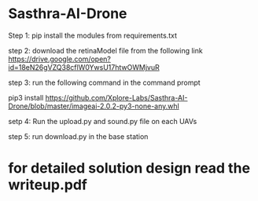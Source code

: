 # Sasthra-AI-Drone

Step 1: pip install the modules from requirements.txt

step 2: download the retinaModel file from the following link https://drive.google.com/open?id=18eN26gVZQ38cflW0YwsU17htwOWMjvuR

step 3: run the following command in the command prompt

pip3 install https://github.com/Xplore-Labs/Sasthra-AI-Drone/blob/master/imageai-2.0.2-py3-none-any.whl

setp 4: Run the upload.py and sound.py file on each UAVs

step 5: run download.py in the base station

# for detailed solution design read the writeup.pdf
